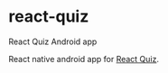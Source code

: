 # react-quiz
React Quiz Android app

React native android app for [React Quiz](https://play.google.com/store/apps/details?id=com.vijayt.reactquiz).
